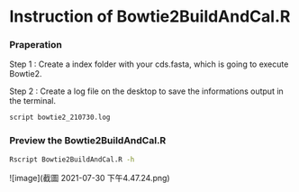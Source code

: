 # Instruction of Bowtie2BuildAndCal.R
### Praperation
Step 1 : Create a index folder with your cds.fasta, which is going to execute Bowtie2.

Step 2 : Create a log file on the desktop to save the informations output in the terminal.
```bash
script bowtie2_210730.log
```
### Preview the Bowtie2BuildAndCal.R
```bash
Rscript Bowtie2BuildAndCal.R -h
```
![image](截圖 2021-07-30 下午4.47.24.png)

